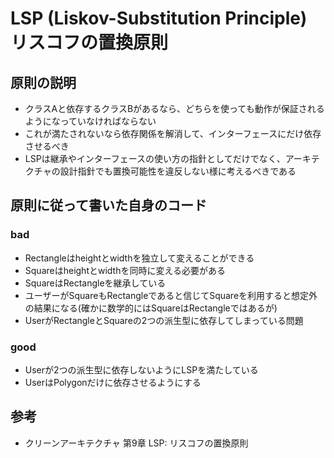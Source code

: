 # LSP (Liskov-Substitution Principle) リスコフの置換原則

## 原則の説明
- クラスAと依存するクラスBがあるなら、どちらを使っても動作が保証されるようになっていなければならない
- これが満たされないなら依存関係を解消して、インターフェースにだけ依存させるべき
- LSPは継承やインターフェースの使い方の指針としてだけでなく、アーキテクチャの設計指針でも置換可能性を違反しない様に考えるべきである

## 原則に従って書いた自身のコード
### bad
- Rectangleはheightとwidthを独立して変えることができる
- Squareはheightとwidthを同時に変える必要がある
- SquareはRectangleを継承している
- ユーザーがSquareもRectangleであると信じてSquareを利用すると想定外の結果になる(確かに数学的にはSquareはRectangleではあるが)
- UserがRectangleとSquareの2つの派生型に依存してしまっている問題
### good
- Userが2つの派生型に依存しないようにLSPを満たしている
- UserはPolygonだけに依存させるようにする

## 参考
- クリーンアーキテクチャ 第9章 LSP: リスコフの置換原則
